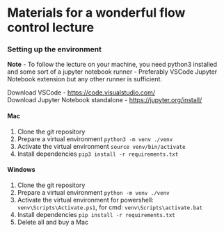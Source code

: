 # Materials for a wonderful flow control lecture


### Setting up the environment
**Note** - To follow the lecture on your machine, you need python3 installed and some sort of a jupyter notebook runner - Preferably VSCode Jupyter Notebook extension but any other runner is sufficient.

Download VSCode - https://code.visualstudio.com/ \
Download Jupyter Notebook standalone - https://jupyter.org/install/

#### Mac
1. Clone the git repository
2. Prepare a virtual environment `python3 -m venv ./venv`
3. Activate the virtual environment `source venv/bin/activate`
4. Install dependencies `pip3 install -r requirements.txt`

#### Windows
1. Clone the git repository
2. Prepare a virtual environment `python -m venv ./venv`
3. Activate the virtual environment for powershell: `venv\Scripts\Activate.ps1`, for cmd: `venv\Scripts\activate.bat`
4. Install dependencies `pip install -r requirements.txt`
5. Delete all and buy a Mac
